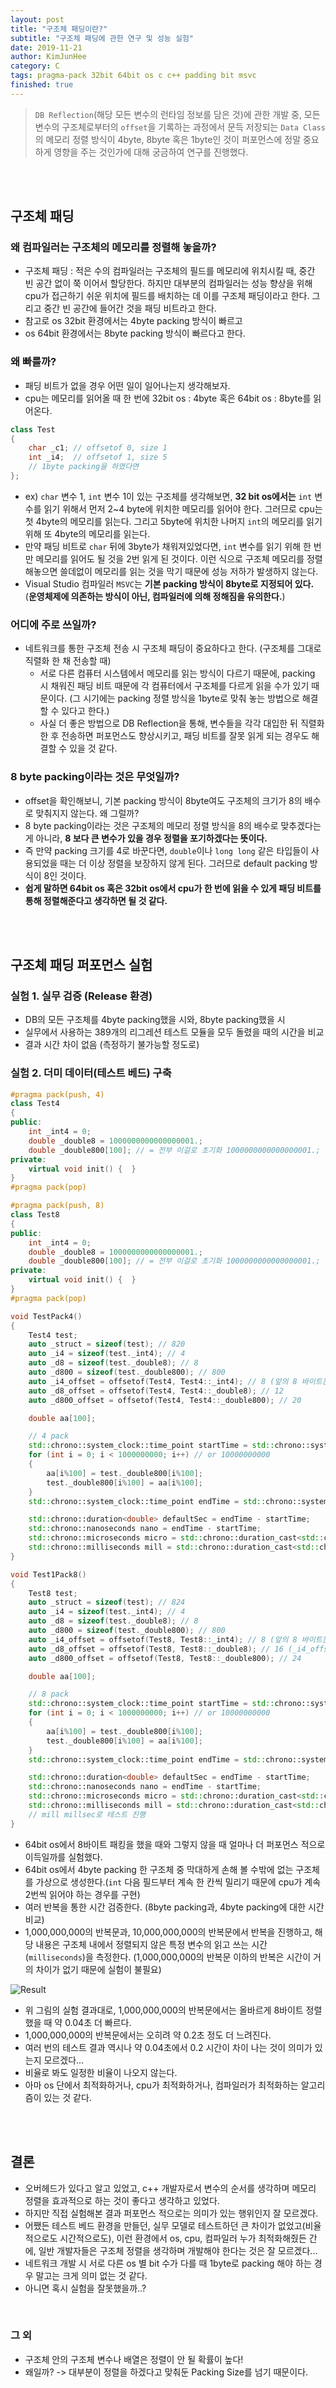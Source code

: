 ```yaml
---
layout: post
title: "구조체 패딩이란?"
subtitle: "구조체 패딩에 관한 연구 및 성능 실험"
date: 2019-11-21
author: KimJunHee
category: C
tags: pragma-pack 32bit 64bit os c c++ padding bit msvc
finished: true
---
```


> `DB Reflection`(해당 모든 변수의 런타임 정보를 담은 것)에 관한 개발 중, 모든 변수의 구조체로부터의 `offset`을 기록하는 과정에서 문득 저장되는 `Data Class`의 메모리 정렬 방식이 4byte, 8byte 혹은 1byte인 것이 퍼포먼스에 정말 중요하게 영향을 주는 것인가에 대해 궁금하여 연구를 진행했다.

<br/><br/>

## 구조체 패딩
### 왜 컴파일러는 구조체의 메모리를 정렬해 놓을까?
- 구조체 패딩 : 적은 수의 컴파일러는 구조체의 필드를 메모리에 위치시킬 때, 중간 빈 공간 없이 쭉 이어서 할당한다. 하지만 대부분의 컴파일러는 성능 향상을 위해 cpu가 접근하기 쉬운 위치에 필드를 배치하는 데 이를 구조체 패딩이라고 한다. 그리고 중간 빈 공간에 들어간 것을 패딩 비트라고 한다.
- 참고로 os 32bit 환경에서는 4byte packing 방식이 빠르고
- os 64bit 환경에서는 8byte packing 방식이 빠르다고 한다.

### 왜 빠를까?
- 패딩 비트가 없을 경우 어떤 일이 일어나는지 생각해보자. 
- cpu는 메모리를 읽어올 때 한 번에 32bit os : 4byte 혹은 64bit os : 8byte를 읽어온다.

~~~cpp
class Test
{
    char _c1; // offsetof 0, size 1
    int _i4;  // offsetof 1, size 5
    // 1byte packing을 하였다면
};
~~~

- ex) `char` 변수 1, `int` 변수 1이 있는 구조체를 생각해보면, **32 bit os에서는** `int` 변수를 읽기 위해서 먼저 2~4 byte에 위치한 메모리를 읽어야 한다. 그러므로 cpu는 첫 4byte의 메모리를 읽는다. 그리고 5byte에 위치한 나머지 `int`의 메모리를 읽기 위해 또 4byte의 메모리를 읽는다.
- 만약 패딩 비트로 `char` 뒤에 3byte가 채워져있었다면, `int` 변수를 읽기 위해 한 번만 메모리를 읽어도 될 것을 2번 읽게 된 것이다. 이런 식으로 구조체 메모리를 정렬해놓으면 쓸데없이 메모리를 읽는 것을 막기 때문에 성능 저하가 발생하지 않는다.
- Visual Studio 컴파일러 `MSVC`는 **기본 packing 방식이 8byte로 지정되어 있다.** (**운영체제에 의존하는 방식이 아닌, 컴파일러에 의해 정해짐을 유의한다.**)

### 어디에 주로 쓰일까?
- 네트워크를 통한 구조체 전송 시 구조체 패딩이 중요하다고 한다. (구조체를 그대로 직렬화 한 채 전송할 때)
    - 서로 다른 컴퓨터 시스템에서 메모리를 읽는 방식이 다르기 때문에, packing 시 채워진 패딩 비트 때문에 각 컴퓨터에서 구조체를 다르게 읽을 수가 있기 때문이다. (그 시기에는 packing 정렬 방식을 1byte로 맞춰 놓는 방법으로 해결할 수 있다고 한다.)
    - 사실 더 좋은 방법으로 DB Reflection을 통해, 변수들을 각각 대입한 뒤 직렬화한 후 전송하면 퍼포먼스도 향상시키고, 패딩 비트를 잘못 읽게 되는 경우도 해결할 수 있을 것 같다.

### 8 byte packing이라는 것은 무엇일까?
- offset을 확인해보니, 기본 packing 방식이 8byte여도 구조체의 크기가 8의 배수로 맞춰지지 않는다. 왜 그럴까?
- 8 byte packing이라는 것은 구조체의 메모리 정렬 방식을 8의 배수로 맞추겠다는 게 아니라, **8 보다 큰 변수가 있을 경우 정렬을 포기하겠다는 뜻이다.**
- 즉 만약 packing 크기를 4로 바꾼다면, `double`이나 `long long` 같은 타입들이 사용되었을 때는 더 이상 정렬을 보장하지 않게 된다. 그러므로 default packing 방식이 8인 것이다.
- **쉽게 말하면 64bit os 혹은 32bit os에서 cpu가 한 번에 읽을 수 있게 패딩 비트를 통해 정렬해준다고 생각하면 될 것 같다.**



<br/><br/>

## 구조체 패딩 퍼포먼스 실험
### 실험 1. 실무 검증 (Release 환경)
* DB의 모든 구조체를 4byte packing했을 시와, 8byte packing했을 시
* 실무에서 사용하는 389개의 리그레션 테스트 모듈을 모두 돌렸을 때의 시간을 비교
* 결과 시간 차이 없음 (측정하기 불가능할 정도로)

### 실험 2. 더미 데이터(테스트 베드) 구축

~~~cpp
#pragma pack(push, 4)
class Test4
{
public:
    int _int4 = 0;
    double _double8 = 1000000000000000001.;
    double _double800[100]; // = 전부 이걸로 초기화 1000000000000000001.;
private:
    virtual void init() {  }
}
#pragma pack(pop)

#pragma pack(push, 8)
class Test8
{
public:
    int _int4 = 0;
    double _double8 = 1000000000000000001.;
    double _double800[100]; // = 전부 이걸로 초기화 1000000000000000001.;
private:
    virtual void init() {  }
}
#pragma pack(pop)

void TestPack4()
{
    Test4 test;
    auto _struct = sizeof(test); // 820
    auto _i4 = sizeof(test._int4); // 4
    auto _d8 = sizeof(test._double8); // 8
    auto _d800 = sizeof(test._double800); // 800
    auto _i4_offset = offsetof(Test4, Test4::_int4); // 8 (앞의 8 바이트는 가상 함수 테이블)
    auto _d8_offset = offsetof(Test4, Test4::_double8); // 12
    auto _d800_offset = offsetof(Test4, Test4::_double800); // 20

    double aa[100];

    // 4 pack
    std::chrono::system_clock::time_point startTime = std::chrono::system_clock::now();
    for (int i = 0; i < 1000000000; i++) // or 10000000000
    {
        aa[i%100] = test._double800[i%100];
        test._double800[i%100] = aa[i%100];
    }
    std::chrono::system_clock::time_point endTime = std::chrono::system_clock::now();

    std::chrono::duration<double> defaultSec = endTime - startTime;
    std::chrono::nanoseconds nano = endTime - startTime;
    std::chrono::microseconds micro = std::chrono::duration_cast<std::chrono::microseconds>(nano);
    std::chrono::milliseconds mill = std::chrono::duration_cast<std::chrono::milliseconds>(nano);
}

void Test1Pack8()
{
    Test8 test;
    auto _struct = sizeof(test); // 824
    auto _i4 = sizeof(test._int4); // 4
    auto _d8 = sizeof(test._double8); // 8
    auto _d800 = sizeof(test._double800); // 800
    auto _i4_offset = offsetof(Test8, Test8::_int4); // 8 (앞의 8 바이트는 가상 함수 테이블)
    auto _d8_offset = offsetof(Test8, Test8::_double8); // 16 (_i4_offset 뒤의 4바이트가 패딩 비트로 들어감)
    auto _d800_offset = offsetof(Test8, Test8::_double800); // 24

    double aa[100];

    // 8 pack
    std::chrono::system_clock::time_point startTime = std::chrono::system_clock::now();
    for (int i = 0; i < 1000000000; i++) // or 10000000000
    {
        aa[i%100] = test._double800[i%100];
        test._double800[i%100] = aa[i%100];
    }
    std::chrono::system_clock::time_point endTime = std::chrono::system_clock::now();

    std::chrono::duration<double> defaultSec = endTime - startTime;
    std::chrono::nanoseconds nano = endTime - startTime;
    std::chrono::microseconds micro = std::chrono::duration_cast<std::chrono::microseconds>(nano);
    std::chrono::milliseconds mill = std::chrono::duration_cast<std::chrono::milliseconds>(nano);
    // mill millsec로 테스트 진행
}
~~~

* 64bit os에서 8바이트 패킹을 했을 때와 그렇지 않을 때 얼마나 더 퍼포먼스 적으로 이득일까를 실험했다.
* 64bit os에서 4byte packing 한 구조체 중 막대하게 손해 볼 수밖에 없는 구조체를 가상으로 생성한다.(`int` 다음 필드부터 계속 한 칸씩 밀리기 때문에 cpu가 계속 2번씩 읽어야 하는 경우를 구현)
* 여러 반복을 통한 시간 검증한다. (8byte packing과, 4byte packing에 대한 시간 비교)
* 1,000,000,000의 반복문과, 10,000,000,000의 반복문에서 반복을 진행하고, 해당 내용은 구조체 내에서 정렬되지 않은 특정 변수의 읽고 쓰는 시간(`milliseconds`)을 측정한다. (1,000,000,000의 반복문 이하의 반복은 시간이 거의 차이가 없기 때문에 실험이 불필요)

![Result](/img/c/4/result.png)

* 위 그림의 실험 결과대로, 1,000,000,000의 반복문에서는 올바르게 8바이트 정렬했을 때 약 0.04초 더 빠르다.
* 1,000,000,000의 반복문에서는 오히려 약 0.2초 정도 더 느려진다.
* 여러 번의 테스트 결과 역시나 약 0.04초에서 0.2 시간이 차이 나는 것이 의미가 있는지 모르겠다...
* 비율로 봐도 일정한 비율이 나오지 않는다.
* 아마 os 단에서 최적화하거나, cpu가 최적화하거나, 컴파일러가 최적화하는 알고리즘이 있는 것 같다.


<br/><br/>

## 결론
* 오버헤드가 있다고 알고 있었고, c++ 개발자로서 변수의 순서를 생각하며 메모리 정렬을 효과적으로 하는 것이 좋다고 생각하고 있었다.
* 하지만 직접 실험해본 결과 퍼포먼스 적으로는 의미가 있는 행위인지 잘 모르겠다.
* 어쨌든 테스트 베드 환경을 만들던, 실무 모델로 테스트하던 큰 차이가 없었고(비율적으로도 시간적으로도), 이런 환경에서 os, cpu, 컴파일러 누가 최적화해줬든 간에, 일반 개발자들은 구조체 정렬을 생각하며 개발해야 한다는 것은 잘 모르겠다...
* 네트워크 개발 시 서로 다른 os 별 bit 수가 다를 때 1byte로 packing 해야 하는 경우 말고는 크게 의미 없는 것 같다.
* 아니면 혹시 실험을 잘못했을까..?


<br/>

### 그 외
* 구조체 안의 구조체 변수나 배열은 정렬이 안 될 확률이 높다!
* 왜일까? -> 대부분이 정렬을 하겠다고 맞춰둔 Packing Size를 넘기 때문이다.




